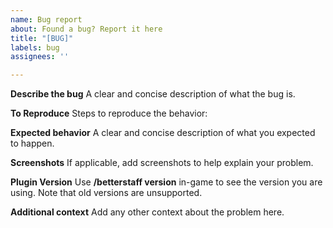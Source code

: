 ```yaml
---
name: Bug report
about: Found a bug? Report it here
title: "[BUG]"
labels: bug
assignees: ''

---
```


**Describe the bug**
A clear and concise description of what the bug is.

**To Reproduce**
Steps to reproduce the behavior:


**Expected behavior**
A clear and concise description of what you expected to happen.

**Screenshots**
If applicable, add screenshots to help explain your problem.

**Plugin Version**
Use **/betterstaff version** in-game to see the version you are using. Note that old versions are unsupported.

**Additional context**
Add any other context about the problem here.
